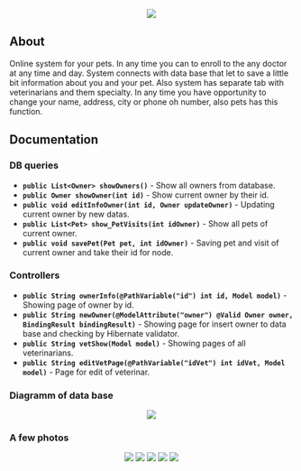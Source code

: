 <p align="center">
      <img src="https://i.ibb.co/Ms80Jb5/istockphoto-1005374612-170667a.jpg width="726">
</p>


## About

Online system for your pets. In any time you can to enroll to the any doctor at any time and day. 
System connects with data base that let to save a little bit information about you and your pet.
Also system has separate tab with veterinarians and them specialty. In any time you have opportunity
to change your name, address, city or phone oh number, also pets has this function.

## Documentation

### DB queries
  - **`public List<Owner> showOwners()`** - Show all owners from database.
  - **`public Owner showOwner(int id)`** - Show current owner by their id.
  - **`public void editInfoOwner(int id, Owner updateOwner)`** - Updating current owner by new datas.
  - **`public List<Pet> show_PetVisits(int idOwner)`** - Show all pets of current owner.
  - **`public void savePet(Pet pet, int idOwner)`** - Saving pet and visit of current owner and take their id for node.
                                                                                        
### Controllers
  - **`public String ownerInfo(@PathVariable("id") int id, Model model)`** - Showing page of owner by id.
  - **`public String newOwner(@ModelAttribute("owner") @Valid Owner owner, BindingResult bindingResult)`** - Showing page for insert owner to data base and checking by Hibernate validator.
  - **`public String vetShow(Model model)`** - Showing pages of all veterinarians.
  - **`public String editVetPage(@PathVariable("idVet") int idVet, Model model)`** - Page for edit of veterinar.

### Diagramm of data base
<p align="center">
      <img src="https://i.ibb.co/d4bwQYQ/bd.jpg width="726">
</p>

### A few photos
<p align="center">
      <img src="https://i.ibb.co/VNgzkG1/1.jpg width="726">
      <img src="https://i.ibb.co/vjj4vfK/6.jpg width="726">
      <img src="https://i.ibb.co/rp3cRnb/3.jpg width="726">
      <img src="https://i.ibb.co/vHk3pCV/4.jpg width="726">
      <img src="https://i.ibb.co/3h8YxQT/5.jpg width="726">
</p>
